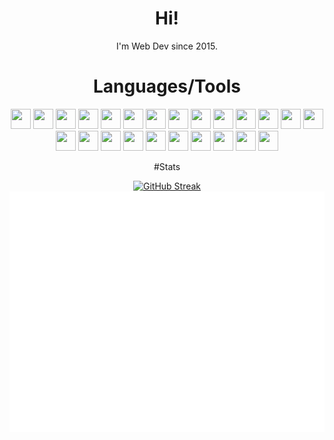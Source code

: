 <div align="center">
<h1>Hi!</h1>
<p>I'm Web Dev since 2015.</p>

# Languages/Tools

<img src="https://cdn.jsdelivr.net/gh/devicons/devicon/icons/wordpress/wordpress-original.svg" width=32 height=32 />
<img src="https://cdn.jsdelivr.net/gh/devicons/devicon/icons/php/php-original.svg" width=32 height=32 />
<img src="https://cdn.jsdelivr.net/gh/devicons/devicon/icons/phpstorm/phpstorm-original-wordmark.svg" width=32 height=32 />
<img src="https://cdn.jsdelivr.net/gh/devicons/devicon/icons/visualstudio/visualstudio-plain.svg" width=32 height=32 />
<img src="https://cdn.jsdelivr.net/gh/devicons/devicon/icons/git/git-original.svg" width=32 height=32 />
<img src="https://cdn.jsdelivr.net/gh/devicons/devicon/icons/github/github-original.svg" width=32 height=32 />
<img src="https://cdn.jsdelivr.net/gh/devicons/devicon/icons/html5/html5-original-wordmark.svg" width=32 height=32 />
<img src="https://cdn.jsdelivr.net/gh/devicons/devicon/icons/css3/css3-original-wordmark.svg" width=32 height=32 />
<img src="https://cdn.jsdelivr.net/gh/devicons/devicon/icons/putty/putty-original.svg" width=32 height=32 />
<img src="https://cdn.jsdelivr.net/gh/devicons/devicon/icons/docker/docker-original-wordmark.svg" width=32 height=32 />
<img src="https://cdn.jsdelivr.net/gh/devicons/devicon/icons/javascript/javascript-original.svg" width=32 height=32 />
<img src="https://cdn.jsdelivr.net/gh/devicons/devicon/icons/composer/composer-original.svg" width=32 height=32 />
<img src="https://cdn.jsdelivr.net/gh/devicons/devicon/icons/npm/npm-original-wordmark.svg" width=32 height=32 />
<img src="https://cdn.jsdelivr.net/gh/devicons/devicon/icons/python/python-original.svg" width=32 height=32 />
<img src="https://cdn.jsdelivr.net/gh/devicons/devicon/icons/apache/apache-original-wordmark.svg" width=32 height=32 />
<img src="https://cdn.jsdelivr.net/gh/devicons/devicon/icons/bash/bash-original.svg" width=32 height=32 />
<img src="https://cdn.jsdelivr.net/gh/devicons/devicon/icons/bootstrap/bootstrap-original.svg" width=32 height=32 />
<img src="https://cdn.jsdelivr.net/gh/devicons/devicon/icons/c/c-original.svg" width=32 height=32 />
<img src="https://cdn.jsdelivr.net/gh/devicons/devicon/icons/cplusplus/cplusplus-original.svg" width=32 height=32 />
<img src="https://cdn.jsdelivr.net/gh/devicons/devicon/icons/jquery/jquery-original.svg" width=32 height=32 />
<img src="https://cdn.jsdelivr.net/gh/devicons/devicon/icons/linux/linux-original.svg" width=32 height=32 />
<img src="https://cdn.jsdelivr.net/gh/devicons/devicon/icons/markdown/markdown-original.svg" width=32 height=32 />
<img src="https://cdn.jsdelivr.net/gh/devicons/devicon/icons/mysql/mysql-original.svg" width=32 height=32 />
<img src="https://cdn.jsdelivr.net/gh/devicons/devicon/icons/sqlite/sqlite-original-wordmark.svg" width=32 height=32 />


#Stats

[![GitHub Streak](https://github-readme-streak-stats.herokuapp.com?user=uzimasam&theme=tokyonight&date_format=j%20M%5B%20Y%5D&stroke=DD50B5&fire=DD2727&currStreakNum=2DDD76)](https://git.io/streak-stats)
![Metrics](/github-metrics.svg)
